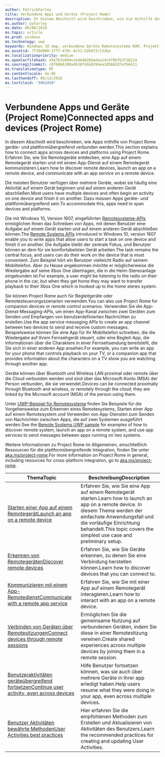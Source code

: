 ```yaml
---
author: PatrickFarley
title: Verbundene Apps und Geräte (Project Rome)
description: In diesem Abschnitt wird beschrieben, wie Sie mithilfe der Remote Systems-Plattform Remotegeräte entdecken, eine App auf einem Remotegerät starten und mit einem App-Dienst auf einem Remotegerät kommunizieren.
ms.author: pafarley
ms.date: 06/08/2018
ms.topic: article
ms.prod: windows
ms.technology: uwp
keywords: Windows 10 Uwp, verbundene Geräte Remotesysteme ROM, Projekt-ROM
ms.assetid: 7f39d080-1fff-478c-8c51-526472c1326a
ms.localizationpriority: medium
ms.openlocfilehash: d3efb7e094ce1464028dadaa14c6f0bfb3f3b214
ms.sourcegitcommit: c8f6866100a4b38fdda8394ea185b02d7af66411
ms.translationtype: MT
ms.contentlocale: de-DE
ms.lasthandoff: 09/13/2018
ms.locfileid: "3962450"
---
```

# <a name="connected-apps-and-devices-project-rome"></a><span data-ttu-id="0ed9f-104">Verbundene Apps und Geräte (Project Rome)</span><span class="sxs-lookup"><span data-stu-id="0ed9f-104">Connected apps and devices (Project Rome)</span></span>

<span data-ttu-id="0ed9f-105">In diesem Abschnitt wird beschrieben, wie Apps mithilfe von Project Rome geräte- und plattformübergreifend verbunden werden.</span><span class="sxs-lookup"><span data-stu-id="0ed9f-105">This section explains how to connect apps across devices and platforms using Project Rome.</span></span> <span data-ttu-id="0ed9f-106">Erfahren Sie, wie Sie Remotegeräte entdecken, eine App auf einem Remotegerät starten und mit einem App-Dienst auf einem Remotegerät kommunizieren.</span><span class="sxs-lookup"><span data-stu-id="0ed9f-106">Learn how to discover remote devices, launch an app on a remote device, and communicate with an app service on a remote device.</span></span>

<span data-ttu-id="0ed9f-107">Die meisten Benutzer verfügen über mehrere Geräte, wobei sie häufig eine Aktivität auf einem Gerät beginnen und auf einem anderen Gerät abschließen.</span><span class="sxs-lookup"><span data-stu-id="0ed9f-107">Most users have multiple devices and often begin an activity on one device and finish it on another.</span></span> <span data-ttu-id="0ed9f-108">Dazu müssen Apps geräte- und plattformübergreifend sein.</span><span class="sxs-lookup"><span data-stu-id="0ed9f-108">To accommodate this, apps need to span devices and platforms.</span></span>

<span data-ttu-id="0ed9f-109">Die mit Windows 10, Version 1607, eingeführten [Remotesysteme-APIs](https://msdn.microsoft.com/library/windows/apps/Windows.System.RemoteSystems) ermöglichen Ihnen das Schreiben von Apps, mit denen Benutzer eine Aufgabe auf einem Gerät starten und auf einem anderen Gerät abschließen können.</span><span class="sxs-lookup"><span data-stu-id="0ed9f-109">The [Remote Systems APIs](https://msdn.microsoft.com/library/windows/apps/Windows.System.RemoteSystems) introduced in Windows 10, version 1607 enable you to write apps that allow users to start a task on one device and finish it on another.</span></span> <span data-ttu-id="0ed9f-110">Die Aufgabe bleibt der zentrale Fokus, und Benutzer können an dem für sie komfortabelsten Gerät arbeiten.</span><span class="sxs-lookup"><span data-stu-id="0ed9f-110">The task remains the central focus, and users can do their work on the device that is most convenient.</span></span> <span data-ttu-id="0ed9f-111">Zum Beispiel hört ein Benutzer vielleicht Radio auf seinem Mobiltelefon. Aber zu Hause angekommen möchte er möglicherweise die Wiedergabe auf seine Xbox One übertragen, die in die Heim-Stereoanlage eingebunden ist.</span><span class="sxs-lookup"><span data-stu-id="0ed9f-111">For example, a user might be listening to the radio on their phone in the car, but when they get home they may want to transfer playback to their Xbox One which is hooked up to the home stereo system.</span></span>

<span data-ttu-id="0ed9f-112">Sie können Project Rome auch für Begleitgeräte oder Remotesteuerungsszenarien verwenden.</span><span class="sxs-lookup"><span data-stu-id="0ed9f-112">You can also use Project Rome for companion devices or remote control scenarios.</span></span> <span data-ttu-id="0ed9f-113">Verwenden Sie die App-Dienst-Messaging-APIs, um einen App-Kanal zwischen zwei Geräten zum Senden und Empfangen von benutzerdefinierten Nachrichten zu erstellen.</span><span class="sxs-lookup"><span data-stu-id="0ed9f-113">Use the app service messaging APIs to create an app channel between two devices to send and receive custom messages.</span></span> <span data-ttu-id="0ed9f-114">Beispielsweise können Sie eine App für Ihr Mobiltelefon schreiben, die die Wiedergabe auf Ihrem Fernsehgerät steuert, oder eine Begleit-App, die Informationen über die Charaktere in einer Fernsehsendung bereitstellt, die Sie sich in einer anderen App ansehen.</span><span class="sxs-lookup"><span data-stu-id="0ed9f-114">For example, you can write an app for your phone that controls playback on your TV, or a companion app that provides information about the characters on a TV show you are watching through another app.</span></span>  

<span data-ttu-id="0ed9f-115">Geräte können über Bluetooth und Wireless LAN proximal oder remote über die Cloud verbunden werden und sind über das Microsoft-Konto (MSA) der Person verbunden, die sie verwendet.</span><span class="sxs-lookup"><span data-stu-id="0ed9f-115">Devices can be connected proximally through Bluetooth and wireless, or remotely through the cloud; they are linked by the Microsoft account (MSA) of the person using them.</span></span>

<span data-ttu-id="0ed9f-116">Unter [UWP-Beispiel für Remotesysteme](https://github.com/Microsoft/Windows-universal-samples/tree/dev/Samples/RemoteSystems ) finden Sie Beispiele für die Vorgehensweise zum Erkennen eines Remotesystems, Starten einer App auf einem Remotesystem und Verwenden von App-Diensten zum Senden von Nachrichten zwischen Apps, die auf zwei Systemen ausgeführt werden.</span><span class="sxs-lookup"><span data-stu-id="0ed9f-116">See the [Remote Systems UWP sample](https://github.com/Microsoft/Windows-universal-samples/tree/dev/Samples/RemoteSystems ) for examples of how to discover remote system, launch an app on a remote system, and use app services to send messages between apps running on two systems.</span></span>

<span data-ttu-id="0ed9f-117">Weitere Informationen zu Project Rome im Allgemeinen, einschließlich Ressourcen für die plattformübergreifende Integration, finden Sie unter [aka.ms/project-rome](https://aka.ms/project-rome).</span><span class="sxs-lookup"><span data-stu-id="0ed9f-117">For more information on Project Rome in general, including resources for cross-platform integration, go to [aka.ms/project-rome](https://aka.ms/project-rome).</span></span>

| <span data-ttu-id="0ed9f-118">Thema</span><span class="sxs-lookup"><span data-stu-id="0ed9f-118">Topic</span></span> | <span data-ttu-id="0ed9f-119">Beschreibung</span><span class="sxs-lookup"><span data-stu-id="0ed9f-119">Description</span></span> |
|-------|-------------|
| [<span data-ttu-id="0ed9f-120">Starten einer App auf einem Remotegerät</span><span class="sxs-lookup"><span data-stu-id="0ed9f-120">Launch an app on a remote device</span></span>](launch-a-remote-app.md) | <span data-ttu-id="0ed9f-121">Erfahren Sie, wie Sie eine App auf einem Remotegerät starten.</span><span class="sxs-lookup"><span data-stu-id="0ed9f-121">Learn how to launch an app on a remote device.</span></span> <span data-ttu-id="0ed9f-122">In diesem Thema werden der einfachste Anwendungsfall und die vorläufige Einrichtung behandelt.</span><span class="sxs-lookup"><span data-stu-id="0ed9f-122">This topic covers the simplest use case and preliminary setup.</span></span>  |
| [<span data-ttu-id="0ed9f-123">Erkennen von Remotegeräten</span><span class="sxs-lookup"><span data-stu-id="0ed9f-123">Discover remote devices</span></span>](discover-remote-devices.md)  | <span data-ttu-id="0ed9f-124">Erfahren Sie, wie Sie Geräte erkennen, zu denen Sie eine Verbindung herstellen können.</span><span class="sxs-lookup"><span data-stu-id="0ed9f-124">Learn how to discover devices that you can connect to.</span></span> |
| [<span data-ttu-id="0ed9f-125">Kommunizieren mit einem App-Remotedienst</span><span class="sxs-lookup"><span data-stu-id="0ed9f-125">Communicate with a remote app service</span></span>](communicate-with-a-remote-app-service.md) | <span data-ttu-id="0ed9f-126">Erfahren Sie, wie Sie mit einer App auf einem Remotegerät interagieren.</span><span class="sxs-lookup"><span data-stu-id="0ed9f-126">Learn how to interact with an app on a remote device.</span></span> |
| [<span data-ttu-id="0ed9f-127">Verbinden von Geräten über Remotesitzungen</span><span class="sxs-lookup"><span data-stu-id="0ed9f-127">Connect devices through remote sessions</span></span>](remote-sessions.md) | <span data-ttu-id="0ed9f-128">Ermöglichen Sie die gemeinsame Nutzung auf verbundenen Geräten, indem Sie diese in einer Remotesitzung vereinen.</span><span class="sxs-lookup"><span data-stu-id="0ed9f-128">Create shared experiences across multiple devices by joining them in a remote session.</span></span> |
| [<span data-ttu-id="0ed9f-129">Benutzeraktivitäten geräteübergreifend fortsetzen</span><span class="sxs-lookup"><span data-stu-id="0ed9f-129">Continue user activity, even across devices</span></span>](useractivities.md)| <span data-ttu-id="0ed9f-130">Hilfe Benutzer fortsetzen können, was sie auch über mehrere Geräte in Ihrer app erledigt haben.</span><span class="sxs-lookup"><span data-stu-id="0ed9f-130">Help users resume what they were doing in your app, even across multiple devices.</span></span>|
| [<span data-ttu-id="0ed9f-131">Benutzer Aktivitäten bewährte Methoden</span><span class="sxs-lookup"><span data-stu-id="0ed9f-131">User Activities best practices</span></span>](useractivities-best-practices.md)| <span data-ttu-id="0ed9f-132">Hier erfahren Sie die empfohlenen Methoden zum Erstellen und Aktualisieren von Aktivitäten des Benutzers.</span><span class="sxs-lookup"><span data-stu-id="0ed9f-132">Learn the recommended practices for creating and updating User Activities.</span></span>|
